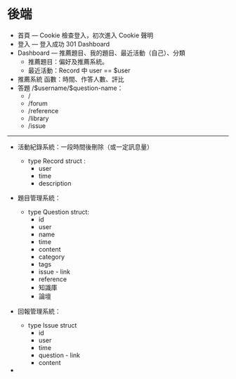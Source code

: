 # 後端

* 首頁 — Cookie 檢查登入，初次進入 Cookie 聲明
* 登入 — 登入成功 301 Dashboard
* Dashboard — 推薦題目、我的題目、最近活動（自己）、分類
  * 推薦題目：偏好及推薦系統。
  * 最近活動：Record 中 user == $user
* 推薦系統 函數：時間、作答人數、評比
* 答題 /\$username/\$question-name：
  * /
  * /forum
  * /reference
  * /library
  * /issue



----



* 活動紀錄系統：一段時間後刪除（或一定訊息量）
  * type Record struct :
    * user
    * time
    * description
* 題目管理系統：
  * type Question struct:
    * id
    * user
    * name
    * time
    * content
    * category
    * tags
    * issue - link
    * reference
    * 知識庫
    * 論壇
* 回報管理系統：
  * type Issue struct
    * id
    * user
    * time
    * question - link
    * content

* 